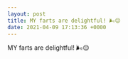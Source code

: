 ```yaml
---
layout: post
title: MY farts are delightful! 🌬️😌
date: 2021-04-09 17:13:36 +0000
---
```


MY farts are delightful! 🌬️😌

